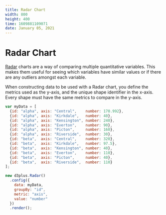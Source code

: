 ```yaml
---
title: Radar Chart
width: 800
height: 400
time: 1609881109071
date: January 05, 2021
---
```


# Radar Chart

[Radar](http://d3plus.org/docs/#Radar) charts are a way of comparing multiple quantitative variables. This makes them useful for seeing which variables have similar values or if there are any outliers amongst each variable.

When constructing data to be used with a Radar chart, you define the metrics used as the y-axis, and the unique shape identifier in the x-axis. Every shape must have the same metrics to compare in the y-axis.

```js
var myData = [
  {id: "alpha", axis: "Central",    number: 170.992},
  {id: "alpha", axis: "Kirkdale",   number: 40},
  {id: "alpha", axis: "Kensington", number: 240},
  {id: "alpha", axis: "Everton",    number: 90},
  {id: "alpha", axis: "Picton",     number: 160},
  {id: "alpha", axis: "Riverside",  number: 30},
  {id: "beta",  axis: "Central",    number: 320},
  {id: "beta",  axis: "Kirkdale",   number: 97.5},
  {id: "beta",  axis: "Kensington", number: 40},
  {id: "beta",  axis: "Everton",    number: 110},
  {id: "beta",  axis: "Picton",     number: 40},
  {id: "beta",  axis: "Riverside",  number: 110}
];

new d3plus.Radar()
  .config({
    data: myData,
    groupBy: "id",
    metric: "axis",
    value: "number"
  })
  .render();
```
